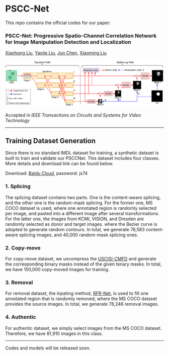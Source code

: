 # PSCC-Net
This repo contains the official codes for our paper:

### PSCC-Net: Progressive Spatio-Channel Correlation Network for Image Manipulation Detection and Localization
[Xiaohong Liu](https://jhc.sjtu.edu.cn/~xiaohongliu/), [Yaojie Liu](https://yaojieliu.github.io/), [Jun Chen](http://www.ece.mcmaster.ca/~junchen/), [Xiaoming Liu](https://www.cse.msu.edu/~liuxm/index2.html)

![plot](./architecture.png)

Accepted in _IEEE Transactions on Circuits and Systems for Video Technology_
___

## Training Dataset Generation
Since there is no standard IMDL dataset for training, a synthetic dataset is built to train and validate our PSCCNet. This dataset includes four classes. More details and download link can be found below.

Download: [Baidu Cloud](https://pan.baidu.com/s/1jbpPNp7UtnKo9OnZeEm1Yw), password: js74

### 1. Splicing
The splicing dataset contains two parts. One is the content-aware splicing, and the other one is the random-mask splicing.
For the former one, MS COCO dataset is used, where one annotated region is randomly
selected per image, and pasted into a different image after
several transformations. For the latter one, the images from KCMI, VISION, and Dresden are randomly selected as donor and target images. 
where the Bezier curve is adopted to generate random contours.
In total, we generate 76,583 content-aware splicing images, and 40,000 random-mask splicing ones.

### 2. Copy-move
For copy-move dataset, we uncompress the [USCISI-CMFD](https://github.com/isi-vista/BusterNet/tree/master/Data/USCISI-CMFD-Small) and generate the corresponding binary masks instead of the given tenary masks.
In total, we have 100,000 copy-moved images for training.

### 3. Removal
For removal dataset, the inpating method, [RFR-Net](https://github.com/jingyuanli001/RFR-Inpainting), is used to fill one
annotated region that is randomly removed, where the MS COCO dataset provides the source images.
In total, we generate 78,246 removal images.

### 4. Authentic
For authentic dataset, we simply select images from the MS COCO dataset. Therefore, we have 81,910 images in this class.

___
Codes and models will be released soon.

